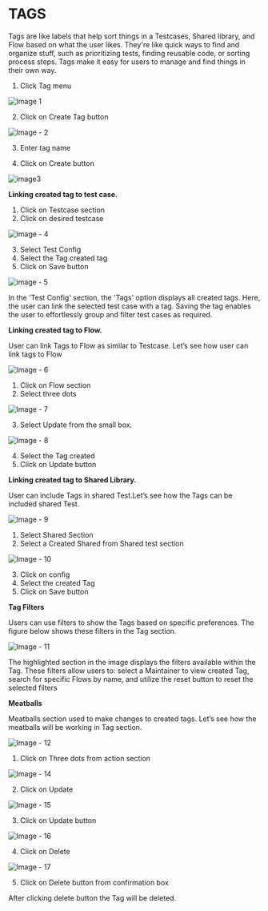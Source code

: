 ﻿# TAGS

Tags are like labels that help sort things in a Testcases, Shared library, and Flow based on what the user likes. They're like quick ways to find and organize stuff, such as prioritizing tests, finding reusable code, or sorting process steps. Tags make it easy for users to manage and find things in their own way.



 1. Click Tag menu

![Image 1](/images/Image%20-%201.png)

 2. Click on Create Tag button

![Image - 2](/images/Image%20-%202.png)

 3. Enter tag name

 4. Click on Create button

![image3](/images/Image%20-%203.png)

**Linking created tag to test case.**



1. Click on Testcase section
2. Click on desired testcase

![Image - 4](/images/Image%20-%204.png)


3. Select Test Config
4. Select the Tag created tag
5. Click on Save button

![image - 5](/images/Image-5.png)

In the 'Test Config' section, the 'Tags' option displays all created tags. Here, the user can link the selected test case with a tag. Saving the tag enables the user to effortlessly group and filter test cases as required.

**Linking created tag to Flow.**

User can link Tags to Flow as similar to Testcase. Let’s see how user can link tags to Flow

![Image - 6](/images/Image-6.png)

1. Click on Flow section
2. Select three dots

![Image - 7](/images/Image-7.png)

3. Select Update from the small box.

![Image - 8](/images/Image-8.png)

4. Select the Tag created
5. Click on Update button

**Linking created tag to Shared Library.**

User can include Tags in shared Test.Let’s see how the Tags can be included shared Test.

![Image - 9](/images/Image-9.png)

1. Select Shared Section
2. Select a Created Shared from Shared test section

![Image - 10](/images/Image-10.png)

3. Click on config
4.  Select the created Tag
5.  Click on Save button
 
**Tag Filters**

Users can use filters to show the Tags based on specific preferences. The figure below shows these filters in the Tag section.

![Image - 11](/images/Image-11.png)

The highlighted section in the image displays the filters available within the Tag. These filters allow users to: select a Maintainer to view created Tag, search for specific Flows by name, and utilize the reset button to reset the selected filters

**Meatballs**

Meatballs section used to make changes to created tags. Let’s see how the meatballs will be working in Tag section.

![Image - 12](/images/Image-12.png)

1. Click on Three dots from action section

![Image - 14](/images/Image-14.png)

2. Click on Update

![Image - 15](/images/Image-15.png)

3. Click on Update button

![Image - 16](/images/Image-16.png)

4. Click on Delete

![Image - 17](/images/Image-17.png)

5. Click on Delete button from confirmation box

After clicking delete button the Tag will be deleted.









